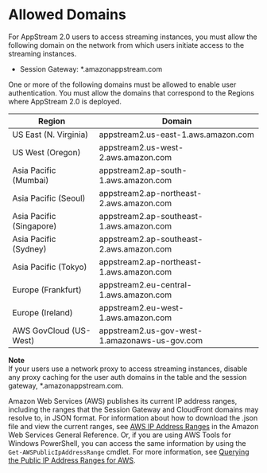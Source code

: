 # Allowed Domains<a name="allowed-domains"></a>

For AppStream 2\.0 users to access streaming instances, you must allow the following domain on the network from which users initiate access to the streaming instances\.
+ Session Gateway: \*\.amazonappstream\.com

One or more of the following domains must be allowed to enable user authentication\. You must allow the domains that correspond to the Regions where AppStream 2\.0 is deployed\. 


| Region | Domain | 
| --- | --- | 
| US East \(N\. Virginia\) | appstream2\.us\-east\-1\.aws\.amazon\.com | 
| US West \(Oregon\) | appstream2\.us\-west\-2\.aws\.amazon\.com | 
| Asia Pacific \(Mumbai\) | appstream2\.ap\-south\-1\.aws\.amazon\.com | 
| Asia Pacific \(Seoul\) | appstream2\.ap\-northeast\-2\.aws\.amazon\.com | 
| Asia Pacific \(Singapore\) | appstream2\.ap\-southeast\-1\.aws\.amazon\.com | 
| Asia Pacific \(Sydney\) | appstream2\.ap\-southeast\-2\.aws\.amazon\.com | 
| Asia Pacific \(Tokyo\) | appstream2\.ap\-northeast\-1\.aws\.amazon\.com | 
| Europe \(Frankfurt\) | appstream2\.eu\-central\-1\.aws\.amazon\.com | 
| Europe \(Ireland\) | appstream2\.eu\-west\-1\.aws\.amazon\.com | 
| AWS GovCloud \(US\-West\) | appstream2\.us\-gov\-west\-1\.amazonaws\-us\-gov\.com | 

**Note**  
If your users use a network proxy to access streaming instances, disable any proxy caching for the user auth domains in the table and the session gateway, \*\.amazonappstream\.com\.

Amazon Web Services \(AWS\) publishes its current IP address ranges, including the ranges that the Session Gateway and CloudFront domains may resolve to, in JSON format\. For information about how to download the \.json file and view the current ranges, see [AWS IP Address Ranges](https://docs.aws.amazon.com/general/latest/gr/aws-ip-ranges.html) in the Amazon Web Services General Reference\. Or, if you are using AWS Tools for Windows PowerShell, you can access the same information by using the `Get-AWSPublicIpAddressRange` cmdlet\. For more information, see [Querying the Public IP Address Ranges for AWS](https://aws.amazon.com/blogs/developer/querying-the-public-ip-address-ranges-for-aws/)\.